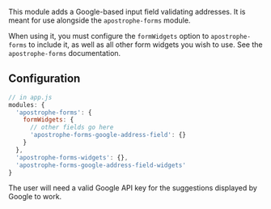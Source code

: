 This module adds a Google-based input field validating addresses. It is meant for use alongside the `apostrophe-forms` module.

When using it, you must configure the `formWidgets` option to `apostrophe-forms` to include it, as well as all other form widgets you wish to use. See the `apostrophe-forms` documentation.

## Configuration

```javascript
// in app.js
modules: {
  'apostrophe-forms': {
    formWidgets: {
      // other fields go here
      'apostrophe-forms-google-address-field': {}
    }
  },
  'apostrophe-forms-widgets': {},
  'apostrophe-forms-google-address-field-widgets'
}
```

The user will need a valid Google API key for the suggestions displayed by Google to work.
